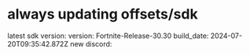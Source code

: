 # always updating offsets/sdk
latest sdk version:
version: Fortnite-Release-30.30
build_date: 2024-07-20T09:35:42.872Z
new discord:
